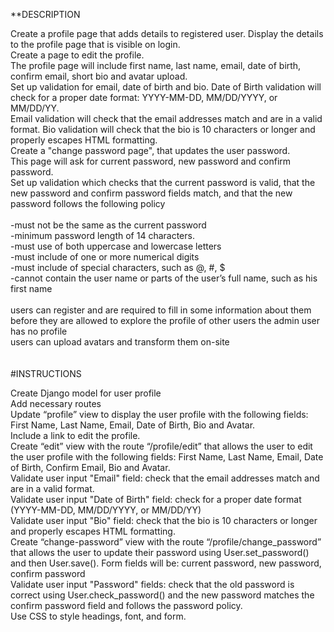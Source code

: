 **DESCRIPTION<br />

Create a profile page that adds details to registered user. Display the details to the profile page that is visible on login.<br /> Create a page to edit the profile. <br />The profile page will include first name, last name, email, date of birth, confirm email, short bio and avatar upload.<br /> Set up validation for email, date of birth and bio. Date of Birth validation will check for a proper date format: YYYY-MM-DD, MM/DD/YYYY, or MM/DD/YY. <br />Email validation will check that the email addresses match and are in a valid format. Bio validation will check that the bio is 10 characters or longer and properly escapes HTML formatting.<br />
Create a "change password page", that updates the user password. <br />This page will ask for current password, new password and confirm password.<br /> Set up validation which checks that the current password is valid, that the new password and confirm password fields match, and that the new password follows the following policy<br />
<br />
-must not be the same as the current password <br />
-minimum password length of 14 characters. <br />
-must use of both uppercase and lowercase letters<br />
-must include of one or more numerical digits<br />
-must include of special characters, such as @, #, $<br />
-cannot contain the user name or parts of the user’s full name, such as his first name<br />
<br />
users can register and are required to fill in some information about them before they are allowed to explore the profile of other users
the admin user has no profile<br />
users can upload avatars and transform them on-site<br />
<br />
<br />
#INSTRUCTIONS<br />

Create Django model for user profile<br />
Add necessary routes<br />
Update “profile” view to display the user profile with the following fields: First Name, Last Name, Email, Date of Birth, Bio and Avatar.<br /> Include a link to edit the profile.<br />
Create “edit” view with the route “/profile/edit” that allows the user to edit the user profile with the following fields: First Name, Last Name, Email, Date of Birth, Confirm Email, Bio and Avatar.<br />
Validate user input "Email" field: check that the email addresses match and are in a valid format.<br />
Validate user input "Date of Birth" field: check for a proper date format (YYYY-MM-DD, MM/DD/YYYY, or MM/DD/YY)<br />
Validate user input "Bio" field: check that the bio is 10 characters or longer and properly escapes HTML formatting.<br />
Create “change-password” view with the route “/profile/change_password” that allows the user to update their password using User.set_password() and then User.save(). Form fields will be: current password, new password, confirm password<br />
Validate user input "Password" fields: check that the old password is correct using User.check_password() and the new password matches the confirm password field and follows the password policy.<br />
Use CSS to style headings, font, and form.<br />
